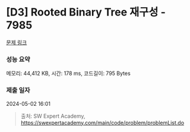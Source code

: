 # [D3] Rooted Binary Tree 재구성 - 7985 

[문제 링크](https://swexpertacademy.com/main/code/problem/problemDetail.do?contestProbId=AWu1JmN6Js4DFASy) 

### 성능 요약

메모리: 44,412 KB, 시간: 178 ms, 코드길이: 795 Bytes

### 제출 일자

2024-05-02 16:01



> 출처: SW Expert Academy, https://swexpertacademy.com/main/code/problem/problemList.do